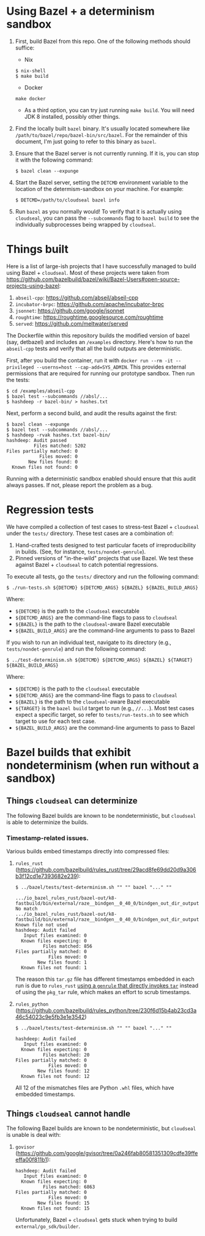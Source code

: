 # Using Bazel + a determinism sandbox

1. First, build Bazel from this repo. One of the following methods should suffice:

   * Nix

   ```
   $ nix-shell
   $ make build
   ```

   * Docker

   ```
   make docker
   ```

   * As a third option, you can try just running `make build`. You will need
     JDK 8 installed, possibly other things.

2. Find the locally built `bazel` binary. It's usually located somewhere like
   `/path/to/bazel/repo/bazel-bin/src/bazel`. For the remainder of this
   document, I'm just going to refer to this binary as `bazel`.

3. Ensure that the Bazel server is not currently running. If it is, you can
   stop it with the following command:

   ```
   $ bazel clean --expunge
   ```

4. Start the Bazel server, setting the `DETCMD` environment variable to the
   location of the determism-sandbox on your machine. For example:

   ```
   $ DETCMD=/path/to/cloudseal bazel info
   ```

5. Run `bazel` as you normally would! To verify that it is actually using
   `cloudseal`, you can pass the `--subcommands` flag to `bazel build` to
   see the individually subprocesses being wrapped by `cloudseal`.

# Things built

Here is a list of large-ish projects that I have successfully managed to build
using Bazel + `cloudseal`. Most of these projects were taken from
https://github.com/bazelbuild/bazel/wiki/Bazel-Users#open-source-projects-using-bazel:

1. `abseil-cpp`: https://github.com/abseil/abseil-cpp
2. `incubator-brpc`: https://github.com/apache/incubator-brpc
3. `jsonnet`: https://github.com/google/jsonnet
4. `roughtime`: https://roughtime.googlesource.com/roughtime
5. `served`: https://github.com/meltwater/served

The Dockerfile within this repository builds the modified version of
bazel (say, detbazel) and includes an `/examples` directory. Here's
how to run the `abseil-cpp` tests and verify that all the build
outputs are deterministic.

First, after you build the container, run it with
`docker run --rm -it --privileged --userns=host --cap-add=SYS_ADMIN`.  This provides external permissions that are required for running our prototype sandbox.  Then run the tests:

```
$ cd /examples/abseil-cpp
$ bazel test --subcommands //absl/...
$ hashdeep -r bazel-bin/ > hashes.txt
```

Next, perform a second build, and audit the results against the first:

```
$ bazel clean --expunge
$ bazel test --subcommands //absl/...
$ hashdeep -rvak hashes.txt bazel-bin/
hashdeep: Audit passed
          Files matched: 5202
Files partially matched: 0
            Files moved: 0
        New files found: 0
  Known files not found: 0
```

Running with a deterministic sandbox enabled should ensure that this
audit always passes.  If not, please report the problem as a bug.

# Regression tests

We have compiled a collection of test cases to stress-test Bazel + `cloudseal`
under the `tests/` directory. These test cases are a combination of:

1. Hand-crafted tests designed to test particular facets of irreproducibility
   in builds. (See, for instance, `tests/nondet-genrule`).
2. Pinned versions of "in-the-wild" projects that use Bazel. We test these
   against Bazel + `cloudseal` to catch potential regressions.

To execute all tests, go the `tests/` directory and run the following command:

```
$ ./run-tests.sh ${DETCMD} ${DETCMD_ARGS} ${BAZEL} ${BAZEL_BUILD_ARGS}
```

Where:

* `${DETCMD}` is the path to the `cloudseal` executable
* `${DETCMD_ARGS}` are the command-line flags to pass to `cloudseal`
* `${BAZEL}` is the path to the `cloudseal`-aware Bazel executable
* `${BAZEL_BUILD_ARGS}` are the command-line arguments to pass to Bazel

If you wish to run an individual test, navigate to its directory (e.g.,
`tests/nondet-genrule`) and run the following command:

```
$ ../test-determinism.sh ${DETCMD} ${DETCMD_ARGS} ${BAZEL} ${TARGET} ${BAZEL_BUILD_ARGS}
```

Where:

* `${DETCMD}` is the path to the `cloudseal` executable
* `${DETCMD_ARGS}` are the command-line flags to pass to `cloudseal`
* `${BAZEL}` is the path to the `cloudseal`-aware Bazel executable
* `${TARGET}` is the `bazel build` target to run (e.g., `//...`). Most test
  cases expect a specific target, so refer to `tests/run-tests.sh` to see
  which target to use for each test case.
* `${BAZEL_BUILD_ARGS}` are the command-line arguments to pass to Bazel

# Bazel builds that exhibit nondeterminism (when run without a sandbox)

## Things `cloudseal` can determinize

The following Bazel builds are known to be nondeterministic, but `cloudseal` is
able to determinize the builds.

### Timestamp-related issues.

Various builds embed timestamps directly into compressed files:

1. `rules_rust` (https://github.com/bazelbuild/rules_rust/tree/29acd8fe69dd20d9a306b3f12cd1e7393682e239):

   ```
   $ ../bazel/tests/test-determinism.sh "" "" bazel "..." ""

   .../io_bazel_rules_rust/bazel-out/k8-fastbuild/bin/external/raze__bindgen__0_40_0/bindgen_out_dir_outputs.tar.gz: No match
   .../io_bazel_rules_rust/bazel-out/k8-fastbuild/bin/external/raze__bindgen__0_40_0/bindgen_out_dir_outputs.tar.gz: Known file not used
   hashdeep: Audit failed
      Input files examined: 0
     Known files expecting: 0
             Files matched: 856
   Files partially matched: 0
               Files moved: 0
           New files found: 1
     Known files not found: 1
   ```

   The reason this `tar.gz` file has different timestamps embedded in each run
   is due to `rules_rust`
   [using a `genrule` that directly invokes `tar`](https://github.com/bazelbuild/rules_rust/blob/1ced2c20d7db2bda3e473864bfdc085095b16bff/bindgen/raze/remote/bindgen-0.40.0.BUILD#L67)
   instead of using the `pkg_tar` rule, which makes an effort to scrub timestamps.

2. `rules_python` (https://github.com/bazelbuild/rules_python/tree/230f6d15b4ab23cd3a46c54023c9e5fb3e1e3542)

   ```
   $ ../bazel/tests/test-determinism.sh "" "" bazel "..." ""

   hashdeep: Audit failed
      Input files examined: 0
     Known files expecting: 0
             Files matched: 20
   Files partially matched: 0
               Files moved: 0
           New files found: 12
     Known files not found: 12
   ```

   All 12 of the mismatches files are Python `.whl` files, which have embedded timestamps.

## Things `cloudseal` cannot handle

The following Bazel builds are known to be nondeterministic, but `cloudseal` is
unable is deal with:

1. `govisor` (https://github.com/google/gvisor/tree/0a246fab80581351309cdfe39ffeeffa00f811b1):

   ```
   hashdeep: Audit failed
      Input files examined: 0
     Known files expecting: 0
             Files matched: 6863
   Files partially matched: 0
               Files moved: 0
           New files found: 15
     Known files not found: 15
   ```

   Unfortunately, Bazel + `cloudseal` gets stuck when trying to build `external/go_sdk/builder`.
